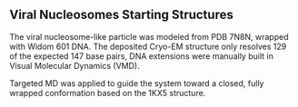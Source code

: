 **Viral Nucleosomes Starting Structures**
-


The viral nucleosome-like particle was modeled from PDB 7N8N, wrapped with Widom 601 DNA. The deposited Cryo-EM structure only resolves 129 of the expected 147 base pairs, DNA extensions were manually built in Visual Molecular Dynamics (VMD). 

Targeted MD was applied to guide the system toward a closed, fully wrapped conformation based on the 1KX5 structure.
